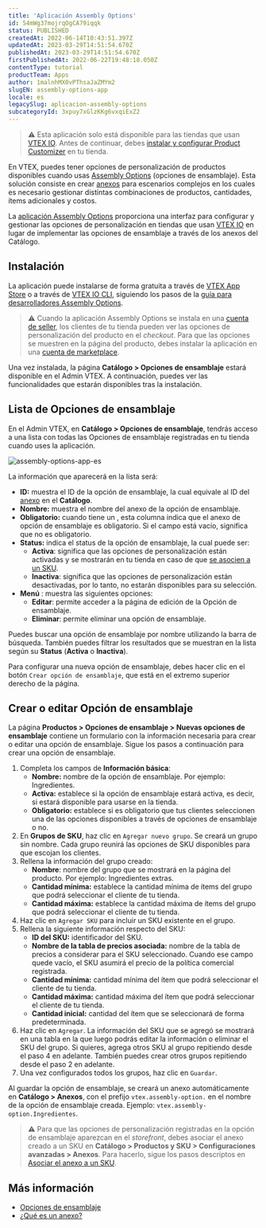 ```yaml
---
title: 'Aplicación Assembly Options'
id: 54mWg37mojrqOgCA79iqqk
status: PUBLISHED
createdAt: 2022-06-14T10:43:51.397Z
updatedAt: 2023-03-29T14:51:54.670Z
publishedAt: 2023-03-29T14:51:54.670Z
firstPublishedAt: 2022-06-22T19:48:18.050Z
contentType: tutorial
productTeam: Apps
author: 1malnhMX0vPThsaJaZMYm2
slugEN: assembly-options-app
locale: es
legacySlug: aplicacion-assembly-options
subcategoryId: 3xpuy7xGlzKKg6vxqiExZ2
---
```


>⚠️ Esta aplicación solo está disponible para las tiendas que usan[ VTEX IO](https://vtex.com/br-pt/store-framework/). Antes de continuar, debes [instalar y configurar Product Customizer](https://developers.vtex.com/vtex-developer-docs/docs/vtex-product-customizer) en tu tienda.

En VTEX, puedes tener opciones de personalización de productos disponibles cuando usas [Assembly Options](https://help.vtex.com/es/tutorial/assembly-options--5x5FhNr4f5RUGDEGWzV1nH) (opciones de ensamblaje). Esta solución consiste en crear [anexos](https://help.vtex.com/es/tutorial/que-es-un-anexo--aGICk0RVbqKg6GYmQcWUm) para escenarios complejos en los cuales es necesario gestionar distintas combinaciones de productos, cantidades, ítems adicionales y costos.

La [aplicación Assembly Options](https://apps.vtex.com/vtex-admin-assembly-options/p) proporciona una interfaz para configurar y gestionar las opciones de personalización en tiendas que usan [VTEX IO](https://vtex.com/es-es/store-framework/) en lugar de implementar las opciones de ensamblaje a través de los anexos del Catálogo.

## Instalación 

La aplicación puede instalarse de forma gratuita a través de [VTEX App Store](https://apps.vtex.com/vtex-admin-assembly-options/p) o a través de [VTEX IO CLI](https://developers.vtex.com/vtex-developer-docs/docs/vtex-io-documentation-vtex-io-cli-installation-and-command-reference), siguiendo los pasos de la [guía para desarrolladores Assembly Options](https://developers.vtex.com/vtex-developer-docs/docs/assembly-options-app).

>⚠️ Cuando la aplicación Assembly Options se instala en una [cuenta de seller](https://help.vtex.com/es/tutorial/que-es-un-seller--5FkLvhZ3Few4CWWIuYOK2w), los clientes de tu tienda pueden ver las opciones de personalización del producto en el *checkout*. Para que las opciones se muestren en la página del producto, debes instalar la aplicación en una [cuenta de marketplace](https://help.vtex.com/es/tutorial/que-es-un-marketplace--680lLJTnmEAmekcC0MIea8).

Una vez instalada, la página **Catálogo > Opciones de ensamblaje** estará disponible en el Admin VTEX. A continuación, puedes ver las funcionalidades que estarán disponibles tras la instalación.

## Lista de Opciones de ensamblaje

En el Admin VTEX, en **Catálogo > Opciones de ensamblaje**, tendrás acceso a una lista con todas las Opciones de ensamblaje registradas en tu tienda cuando uses la aplicación.

![assembly-options-app-es](//images.ctfassets.net/alneenqid6w5/7AoMYLduvKisAxKMho64m0/322bc4f9209983c3fc2f5c7bc85321d6/assembly-options-app-es.PNG)

La información que aparecerá en la lista será:

* **ID:** muestra el ID de la opción de ensamblaje, la cual equivale al ID del [anexo](https://help.vtex.com/es/tutorial/que-es-un-anexo--aGICk0RVbqKg6GYmQcWUm) en el **Catálogo**.
* **Nombre:** muestra el nombre del anexo de la opción de ensamblaje.
* **Obligatorio:** cuando tiene un <i class="far fa-check-circle"></i>, esta columna indica que el anexo de opción de ensamblaje es obligatorio. Si el campo está vacío, significa que no es obligatorio.
* **Status:** indica el status de la opción de ensamblaje, la cual puede ser:
    * **Activa**: significa que las opciones de personalización están activadas y se mostrarán en tu tienda en caso de que [se asocien a un SKU]().
    * **Inactiva**: significa que las opciones de personalización están desactivadas, por lo tanto, no estarán disponibles para su selección.
* **Menú** <i class="fas fa-ellipsis-v"></i>: muestra las siguientes opciones:
    * <i class="far fa-pencil"></i> **Editar**: permite acceder a la página de edición de la Opción de ensamblaje.
    * <i class="far fa-trash-alt"></i> **Eliminar**: permite eliminar una opción de ensamblaje.

Puedes buscar una opción de ensamblaje por nombre utilizando la barra de búsqueda. También puedes filtrar los resultados que se muestran en la lista según su **Status** (**Activa** o **Inactiva**).

Para configurar una nueva opción de ensamblaje, debes hacer clic en el botón `Crear opción de ensamblaje`, que está en el extremo superior derecho de la página.

## Crear o editar Opción de ensamblaje

La página **Productos > Opciones de ensamblaje > Nuevas opciones de ensamblaje** contiene un formulario con la información necesaria para crear o editar una opción de ensamblaje. Sigue los pasos a continuación para crear una opción de ensamblaje.

1. Completa los campos de **Información básica**:
    * **Nombre:** nombre de la opción de ensamblaje. Por ejemplo: Ingredientes.
    * <i class="fas fa-toggle-on"></i> **Activa:** establece si la opción de ensamblaje estará activa, es decir, si estará disponible para usarse en la tienda.
    * <i class="far fa-square"></i> **Obligatorio:** establece si es obligatorio que tus clientes seleccionen una de las opciones disponibles a través de opciones de ensamblaje o no.
2. En **Grupos de SKU**, haz clic en `Agregar nuevo grupo`.
    Se creará un grupo sin nombre. Cada grupo reunirá las opciones de SKU disponibles para que escojan los clientes.
3. Rellena la información del grupo creado:
    * **Nombre**: nombre del grupo que se mostrará en la página del producto. Por ejemplo: Ingredientes extras.
    * **Cantidad mínima:** establece la cantidad mínima de ítems del grupo que podrá seleccionar el cliente de tu tienda.
    * **Cantidad máxima:** establece la cantidad máxima de ítems del grupo que podrá seleccionar el cliente de tu tienda.
4. Haz clic en `Agregar SKU` para incluir un SKU existente en el grupo.
5. Rellena la siguiente información respecto del SKU:
    * **ID del SKU:** identificador del SKU.
    * **Nombre de la tabla de precios asociada:** nombre de la tabla de precios a considerar para el SKU seleccionado. Cuando ese campo quede vacío, el SKU asumirá el precio de la política comercial registrada.
    * **Cantidad mínima:** cantidad mínima del ítem que podrá seleccionar el cliente de tu tienda.
    * **Cantidad máxima:** cantidad máxima del ítem que podrá seleccionar el cliente de tu tienda.
    * **Cantidad inicial:** cantidad del ítem que se seleccionará de forma predeterminada.
6. Haz clic en `Agregar`.
    La información del SKU que se agregó se mostrará en una tabla en la que luego podrás editar la información o eliminar el SKU del grupo.
    Si quieres, agrega otros SKU al grupo repitiendo desde el paso 4 en adelante. También puedes crear otros grupos repitiendo desde el paso 2 en adelante.
7. Una vez configurados todos los grupos, haz clic en `Guardar`.

Al guardar la opción de ensamblaje, se creará un anexo automáticamente en **Catálogo > Anexos**, con el prefijo `vtex.assembly-option.` en el nombre de la opción de ensamblaje creada. Ejemplo: `vtex.assembly-option.Ingredientes`.

>⚠️ Para que las opciones de personalización registradas en la opción de ensamblaje aparezcan en el *storefront*, debes asociar el anexo creado a un SKU en **Catálogo > Productos y SKU > Configuraciones avanzadas > Anexos**. Para hacerlo, sigue los pasos descriptos en [Asociar el anexo a un SKU](https://help.vtex.com/es/tutorial/registrar-un-anexo--7zHMUpuoQE4cAskqEUWScU#asociar-el-anexo-a-un-sku).

## Más información

* [Opciones de ensamblaje](https://help.vtex.com/es/tutorial/assembly-options--5x5FhNr4f5RUGDEGWzV1nH)
* [¿Qué es un anexo?](https://help.vtex.com/es/tutorial/que-es-un-anexo--aGICk0RVbqKg6GYmQcWUm)
